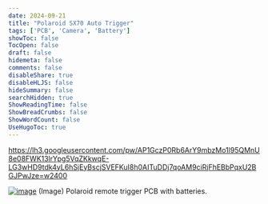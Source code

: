 ```yaml
---
date: 2024-09-21
title: "Polaroid SX70 Auto Trigger"
tags: ['PCB', 'Camera', 'Battery']
showToc: false
TocOpen: false
draft: false
hidemeta: false
comments: false
disableShare: true
disableHLJS: false
hideSummary: false
searchHidden: true
ShowReadingTime: false
ShowBreadCrumbs: false
ShowWordCount: false
UseHugoToc: true
---
```


https://lh3.googleusercontent.com/pw/AP1GczP0Rb6ArY9mbzMo1l95QMnU8e08FWK13lrYpg5VqZKkwqE-LG3wHD9tdk4yL6hSjEyBscjSVEFKuI8h0AITuDDj7qoAM9ciRjFhEBbPqxU2BGJPwJze=w2400

[![image](https://lh3.googleusercontent.com/pw/AP1GczP0Rb6ArY9mbzMo1l95QMnU8e08FWK13lrYpg5VqZKkwqE-LG3wHD9tdk4yL6hSjEyBscjSVEFKuI8h0AITuDDj7qoAM9ciRjFhEBbPqxU2BGJPwJze=w2400)](https://lh3.googleusercontent.com/pw/AP1GczP0Rb6ArY9mbzMo1l95QMnU8e08FWK13lrYpg5VqZKkwqE-LG3wHD9tdk4yL6hSjEyBscjSVEFKuI8h0AITuDDj7qoAM9ciRjFhEBbPqxU2BGJPwJze=w2400)
(Image) Polaroid remote trigger PCB with batteries.
